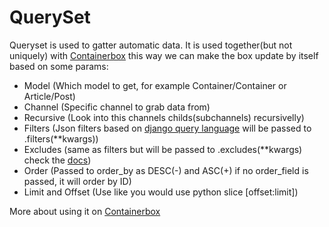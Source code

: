 
QuerySet
========

Queryset is used to gatter automatic data.
It is used together(but not uniquely) with [Containerbox](https://github.com/opps/opps/tree/master/opps/containers) this way we can make the box update by itself based on some params:

 - Model (Which model to get, for example Container/Container or Article/Post)
 - Channel (Specific channel to grab data from)
 - Recursive (Look into this channels childs(subchannels) recursivelly)
 - Filters (Json filters based on [django query language](https://docs.djangoproject.com/en/dev/topics/db/queries/#retrieving-specific-objects-with-filters) will be passed to .filters(**kwargs))
 - Excludes (same as filters but will be passed to .excludes(**kwargs) check the [docs](https://docs.djangoproject.com/en/dev/topics/db/queries/#retrieving-specific-objects-with-filters))
 - Order (Passed to order_by as DESC(-) and ASC(+) if no order_field is passed, it will order by ID)
 - Limit and Offset (Use like you would use python slice [offset:limit])

 More about using it on [Containerbox](https://github.com/opps/opps/tree/master/opps/containers)
